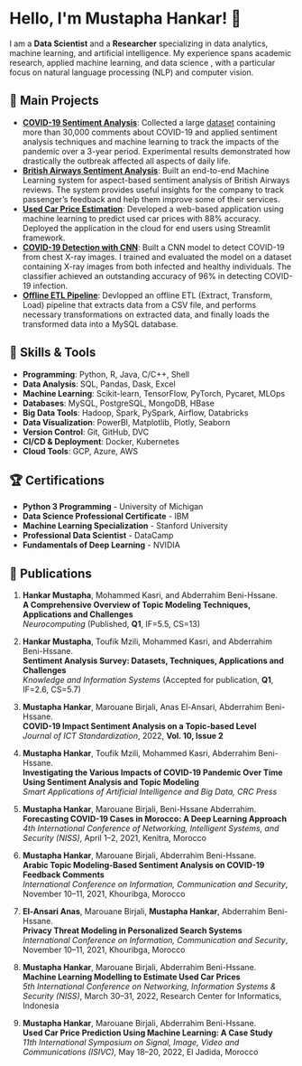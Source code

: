 # Hello, I'm Mustapha Hankar! 👋

I am a **Data Scientist** and a **Researcher** specializing in data analytics, machine learning, and artificial intelligence. My experience spans academic research, applied machine learning, and data science , with a particular focus on natural language processing (NLP) and computer vision.

## 🚀 Main Projects

- **[COVID-19 Sentiment Analysis](https://ieeexplore.ieee.org/abstract/document/10255411)**: Collected a large [dataset](https://github.com/HankarM88/Hespress_COVID-19_Dataset) containing more than 30,000 comments about COVID-19 and applied sentiment analysis techniques and machine learning to track the impacts of the pandemic over a 3-year period. Experimental results demonstrated how drastically the outbreak affected all aspects of daily life. 
- **[British Airways Sentiment Analysis](https://github.com/HankarM88/British_Airways_Reviews_Sentiment_Analaysis)**: Built an end-to-end Machine Learning system for aspect-based sentiment analysis of British Airways reviews. The system provides useful insights for the company to track passenger’s feedback and help them improve some of their services. 
- **[Used Car Price Estimation](https://github.com/HankarM88/Used-Car-Price-Prediction)**: Developed a web-based application using machine learning to predict used car prices with 88% accuracy. Deployed the application in the cloud for end users using Streamlit framework. 
- **[COVID-19 Detection with CNN](https://www.kaggle.com/code/hankarmostafa/covid19-detection-from-lungs-x-ray-images)**: Built a CNN model to detect COVID-19 from chest X-ray images. I trained and evaluated the model on a dataset containing X-ray images from both infected and healthy individuals. The classifier achieved an outstanding accuracy of 96% in detecting COVID-19 infection. 
- **[Offline ETL Pipeline](https://github.com/HankarM88/ETL-Pipeline)**: Devlopped an offline ETL (Extract, Transform, Load) pipeline that extracts data from a CSV file, and performs necessary transformations on extracted data, and finally loads the transformed data into a MySQL database. 

## 🔧 Skills & Tools

- **Programming**: Python, R, Java, C/C++, Shell
- **Data Analysis**: SQL, Pandas, Dask, Excel
- **Machine Learning**: Scikit-learn, TensorFlow, PyTorch, Pycaret, MLOps
- **Databases**: MySQL, PostgreSQL, MongoDB, HBase
- **Big Data Tools**: Hadoop, Spark, PySpark, Airflow, Databricks
- **Data Visualization**: PowerBI, Matplotlib, Plotly, Seaborn
- **Version Control**: Git, GitHub, DVC
- **CI/CD & Deployment**: Docker, Kubernetes
- **Cloud Tools**: GCP, Azure, AWS

## 🏆 Certifications
- **Python 3 Programming** - University of Michigan
- **Data Science Professional Certificate** - IBM
- **Machine Learning Specialization** - Stanford University
- **Professional Data Scientist** - DataCamp
- **Fundamentals of Deep Learning** - NVIDIA

## 📄 Publications

1. **Hankar Mustapha**, Mohammed Kasri, and Abderrahim Beni-Hssane.  
   **A Comprehensive Overview of Topic Modeling Techniques, Applications and Challenges**  
   *Neurocomputing* (Published, **Q1**, IF=5.5, CS=13)

2. **Hankar Mustapha**, Toufik Mzili, Mohammed Kasri, and Abderrahim Beni-Hssane.  
   **Sentiment Analysis Survey: Datasets, Techniques, Applications and Challenges**  
   *Knowledge and Information Systems* (Accepted for publication, **Q1**, IF=2.6, CS=5.7)

3. **Mustapha Hankar**, Marouane Birjali, Anas El-Ansari, Abderrahim Beni-Hssane.  
   **COVID-19 Impact Sentiment Analysis on a Topic-based Level**  
   *Journal of ICT Standardization*, 2022, **Vol. 10, Issue 2**

4. **Mustapha Hankar**, Toufik Mzili, Mohammed Kasri, Abderrahim Beni-Hssane.  
   **Investigating the Various Impacts of COVID-19 Pandemic Over Time Using Sentiment Analysis and Topic Modeling**  
   *Smart Applications of Artificial Intelligence and Big Data, CRC Press* 


5. **Mustapha Hankar**, Marouane Birjali, Beni-Hssane Abderrahim.  
   **Forecasting COVID-19 Cases in Morocco: A Deep Learning Approach**  
   *4th International Conference of Networking, Intelligent Systems, and Security (NISS)*, April 1–2, 2021, Kenitra, Morocco

6. **Mustapha Hankar**, Marouane Birjali, Abderrahim Beni-Hssane.  
   **Arabic Topic Modeling-Based Sentiment Analysis on COVID-19 Feedback Comments**  
   *International Conference on Information, Communication and Security*, November 10–11, 2021, Khouribga, Morocco

7. **El-Ansari Anas**, Marouane Birjali, **Mustapha Hankar**, Abderrahim Beni-Hssane.  
   **Privacy Threat Modeling in Personalized Search Systems**  
   *International Conference on Information, Communication and Security*, November 10–11, 2021, Khouribga, Morocco

8. **Mustapha Hankar**, Marouane Birjali, Abderrahim Beni-Hssane.  
   **Machine Learning Modelling to Estimate Used Car Prices**  
   *5th International Conference on Networking, Information Systems & Security (NISS)*, March 30–31, 2022, Research Center for Informatics, Indonesia

9. **Mustapha Hankar**, Marouane Birjali, Abderrahim Beni-Hssane.  
   **Used Car Price Prediction Using Machine Learning: A Case Study**  
   *11th International Symposium on Signal, Image, Video and Communications (ISIVC)*, May 18–20, 2022, El Jadida, Morocco

